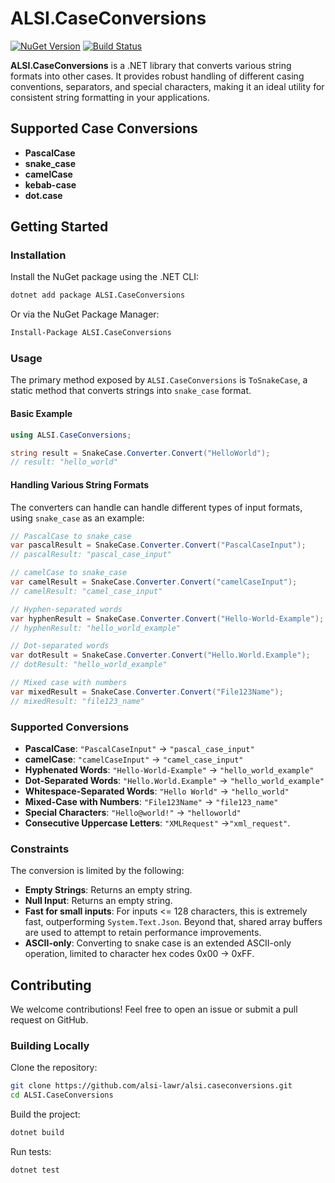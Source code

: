 # ALSI.CaseConversions

[![NuGet Version](https://img.shields.io/nuget/v/ALSI.CaseConversions.svg?style=flat)](https://www.nuget.org/packages/ALSI.CaseConversions/)
[![Build Status](https://github.com/alsi-law/ALSI.CaseConversions/workflows/Build/badge.svg)](https://github.com/your-username/ALSI.CaseConversions/actions)

**ALSI.CaseConversions** is a .NET library that converts various string formats into other cases. It provides robust handling of different casing conventions, separators, and special characters, making it an ideal utility for consistent string formatting in your applications.

## Supported Case Conversions

- **PascalCase**
- **snake_case**
- **camelCase**
- **kebab-case**
- **dot.case**

## Getting Started

### Installation

Install the NuGet package using the .NET CLI:

```bash
dotnet add package ALSI.CaseConversions
```

Or via the NuGet Package Manager:

```bash
Install-Package ALSI.CaseConversions
```

### Usage

The primary method exposed by `ALSI.CaseConversions` is `ToSnakeCase`, a static method that converts strings into `snake_case` format.

#### Basic Example

```csharp
using ALSI.CaseConversions;

string result = SnakeCase.Converter.Convert("HelloWorld");
// result: "hello_world"
```

#### Handling Various String Formats

The converters can handle can handle different types of input formats, using `snake_case` as an example:

```csharp
// PascalCase to snake_case
var pascalResult = SnakeCase.Converter.Convert("PascalCaseInput");
// pascalResult: "pascal_case_input"

// camelCase to snake_case
var camelResult = SnakeCase.Converter.Convert("camelCaseInput");
// camelResult: "camel_case_input"

// Hyphen-separated words
var hyphenResult = SnakeCase.Converter.Convert("Hello-World-Example");
// hyphenResult: "hello_world_example"

// Dot-separated words
var dotResult = SnakeCase.Converter.Convert("Hello.World.Example");
// dotResult: "hello_world_example"

// Mixed case with numbers
var mixedResult = SnakeCase.Converter.Convert("File123Name");
// mixedResult: "file123_name"
```

### Supported Conversions

- **PascalCase**: `"PascalCaseInput"` → `"pascal_case_input"`
- **camelCase**: `"camelCaseInput"` → `"camel_case_input"`
- **Hyphenated Words**: `"Hello-World-Example"` → `"hello_world_example"`
- **Dot-Separated Words**: `"Hello.World.Example"` → `"hello_world_example"`
- **Whitespace-Separated Words**: `"Hello World"` → `"hello_world"`
- **Mixed-Case with Numbers**: `"File123Name"` → `"file123_name"`
- **Special Characters**: `"Hello@world!"` → `"helloworld"`
- **Consecutive Uppercase Letters**: `"XMLRequest"` →`"xml_request"`.

### Constraints

The conversion is limited by the following:

- **Empty Strings**: Returns an empty string.
- **Null Input**: Returns an empty string.
- **Fast for small inputs**: For inputs <= 128 characters, this is extremely fast, outperforming `System.Text.Json`. Beyond that, shared array buffers are used to attempt to retain performance improvements.
- **ASCII-only**: Converting to snake case is an extended ASCII-only operation, limited to character hex codes 0x00 -> 0xFF.

## Contributing

We welcome contributions! Feel free to open an issue or submit a pull request on GitHub.

### Building Locally

Clone the repository:

```bash
git clone https://github.com/alsi-lawr/alsi.caseconversions.git
cd ALSI.CaseConversions
```

Build the project:

```bash
dotnet build
```

Run tests:

```bash
dotnet test
```
